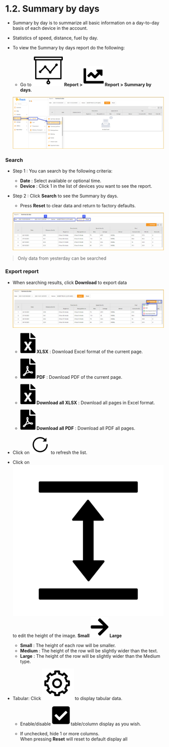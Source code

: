 # 1.2. Summary by days
- Summary by day is to summarize all basic information on a day-to-day basis of each device in the account.
- Statistics of speed, distance, fuel by day.
- To view the Summary by days report do the following:
  - Go to **<span class="icon-left svg-filter-tick">![Ok](/docs/assets/images/web-interface/icon/SVG/dynamic.svg )Report > <span class= "icon-left svg-filter-tick">![Ok](/docs/assets/images/web-interface/icon/SVG/chart-line.svg) Report > Summary by days**.
 
  <span style="display:block;text-align:left">![Interface Web](/docs/assets/images/web-english/reports/summary-by-days-in.jpg)

###  Search
- Step 1 : You can search by the following criteria:
  - **Date** : Select available or optional time.
  - **Device** : Click 1 in the list of devices you want to see the report.
- Step 2 : Click **Search** to see the Summary by days.
  - Press **Reset** to clear data and return to factory defaults.
  
  <span style="display:block;text-align:left">![Interface Web](/docs/assets/images/web-english/reports/summary-by-days-search.jpg)

> Only data from yesterday can be searched

### Export report
* When searching results, click **Download** to export data

  <span style="display:block;text-align:left">![Interface Web](/docs/assets/images/web-english/reports/summary-by-days-export.jpg)

    - <span class="icon-left svg-filter-circlegreen2">![Ok](/docs/assets/images/web-interface/icon/SVG/file-excel1.svg) **XLSX** : Download Excel format of the current page.

    - <span class="icon-left svg-filter-circlered">![Ok](/docs/assets/images/web-interface/icon/SVG/file-pdf1.svg) **PDF** : Download PDF of the current page.

    - <span class="icon-left svg-filter-circlegreen2">![Ok](/docs/assets/images/web-interface/icon/SVG/file-excel1.svg) **Download all XLSX** : Download all pages in Excel format.
  
    - <span class="icon-left svg-filter-circlered">![Ok](/docs/assets/images/web-interface/icon/SVG/file-pdf1.svg) **Download all PDF** : Download all PDF all pages.


- Click on <span class="icon-left svg-filter-info">![Ok](/docs/assets/images/web-interface/icon/SVG/icons8-reset.svg) to refresh the list.
      
- Click on <span class="icon-left svg-filter-info">![Ok](/docs/assets/images/web-interface/icon/SVG/column-height.svg) to edit the height of the image. **Small** <span class="icon-left svg-filter-serch">![Ok](/docs/assets/images/web-interface/icon/SVG/arrow-right.svg) **Large**

  - **Small** : The height of each row will be smaller.
  - **Medium** : The height of the row will be slightly wider than the text.
  - **Large** : The height of the row will be slightly wider than the Medium type.
- Tabular: Click <span class="icon-left ">![Ok](/docs/assets/images/web-interface/icon/SVG/icons8-gear.svg) to display tabular data.

    - Enable/disable <span class="icon-left svg-filter-tick">![Ok](/docs/assets/images/web-interface/icon/SVG/check-square1.svg) table/column display as you wish.
    
    - If unchecked, hide 1 or more columns. <br>
    When pressing **Reset** will reset to default display all